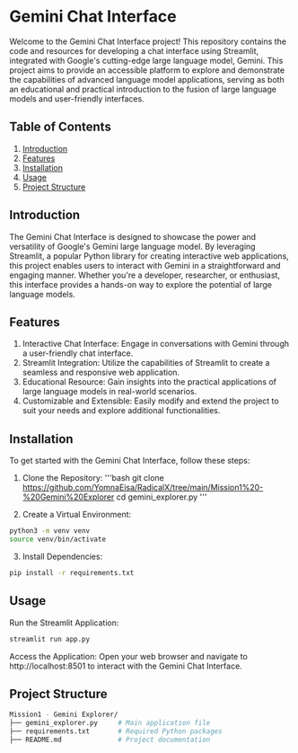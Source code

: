 # Gemini Chat Interface
Welcome to the Gemini Chat Interface project! This repository contains the code and resources for developing a chat interface using Streamlit, integrated with Google's cutting-edge large language model, Gemini. This project aims to provide an accessible platform to explore and demonstrate the capabilities of advanced language model applications, serving as both an educational and practical introduction to the fusion of large language models and user-friendly interfaces.

## Table of Contents
1. [Introduction](#introduction)
2. [Features](#features)
3. [Installation](#installation)
4. [Usage](#usage)
5. [Project Structure](#project-structure)

## Introduction
The Gemini Chat Interface is designed to showcase the power and versatility of Google's Gemini large language model. By leveraging Streamlit, a popular Python library for creating interactive web applications, this project enables users to interact with Gemini in a straightforward and engaging manner. Whether you're a developer, researcher, or enthusiast, this interface provides a hands-on way to explore the potential of large language models.

## Features
1. Interactive Chat Interface: Engage in conversations with Gemini through a user-friendly chat interface.
2. Streamlit Integration: Utilize the capabilities of Streamlit to create a seamless and responsive web application.
3. Educational Resource: Gain insights into the practical applications of large language models in real-world scenarios.
4. Customizable and Extensible: Easily modify and extend the project to suit your needs and explore additional functionalities.

## Installation
To get started with the Gemini Chat Interface, follow these steps:

1. Clone the Repository:
'''bash
git clone https://github.com/YomnaEisa/RadicalX/tree/main/Mission1%20-%20Gemini%20Explorer
cd gemini_explorer.py
'''

2. Create a Virtual Environment:
```bash
python3 -m venv venv
source venv/bin/activate
```

3. Install Dependencies:
```bash
pip install -r requirements.txt
```

## Usage
Run the Streamlit Application:
```bash
streamlit run app.py
```

Access the Application:
Open your web browser and navigate to http://localhost:8501 to interact with the Gemini Chat Interface.

## Project Structure
```bash
Mission1 - Gemini Explorer/
├── gemini_explorer.py     # Main application file
├── requirements.txt       # Required Python packages
├── README.md              # Project documentation
```
